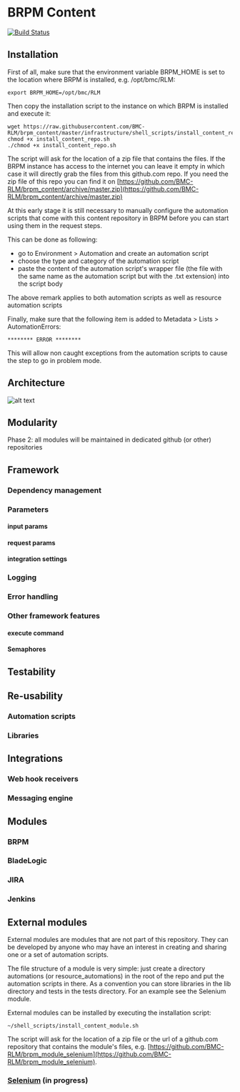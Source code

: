 # BRPM Content

[![Build Status](https://travis-ci.org/BMC-RLM/brpm_content.svg?branch=master)](https://travis-ci.org/BMC-RLM/brpm_content)

## Installation

First of all, make sure that the environment variable BRPM_HOME is set to the location where BRPM is installed, e.g. /opt/bmc/RLM:
```shell
export BRPM_HOME=/opt/bmc/RLM
```

Then copy the installation script to the instance on which BRPM is installed and execute it:
```shell
wget https://raw.githubusercontent.com/BMC-RLM/brpm_content/master/infrastructure/shell_scripts/install_content_repo.sh
chmod +x install_content_repo.sh
./chmod +x install_content_repo.sh
```

The script will ask for the location of a zip file that contains the files. If the BRPM instance has access to the internet you can leave it empty in which case it will directly grab the files from this github.com repo.
If you need the zip file of this repo you can find it on [https://github.com/BMC-RLM/brpm_content/archive/master.zip](https://github.com/BMC-RLM/brpm_content/archive/master.zip)

At this early stage it is still necessary to manually configure the automation scripts that come with this content repository in BRPM before you can start using them in the request steps. 

This can be done as following:
 - go to Environment > Automation and create an automation script
 - choose the type and category of the automation script
 - paste the content of the automation script's wrapper file (the file with the same name as the automation script but with the .txt extension) into the script body
 
The above remark applies to both automation scripts as well as resource automation scripts
 
Finally, make sure that the following item is added to Metadata > Lists > AutomationErrors: 
```
******** ERROR ******** 
```
This will allow non caught exceptions from the automation scripts to cause the step to go in problem mode.

## Architecture
![alt text](https://github.com/BMC-RLM/brpm_content/blob/master/architecture.png "architecture")

## Modularity

Phase 2: all modules will be maintained in dedicated github (or other) repositories

## Framework
### Dependency management
### Parameters
#### input params
#### request params
#### integration settings
### Logging
### Error handling
### Other framework features
#### execute command
#### Semaphores

## Testability

## Re-usability
### Automation scripts
### Libraries

## Integrations
### Web hook receivers
### Messaging engine

## Modules
### BRPM   
### BladeLogic
### JIRA
### Jenkins

## External modules

External modules are modules that are not part of this repository. They can be developed by anyone who may have an interest in creating and sharing one or a set of automation scripts.
 
The file structure of a module is very simple: just create a directory automations (or resource_automations) in the root of the repo and put the automation scripts in there. As a convention you can store libraries in the lib directory and tests in the tests directory. For an example see the Selenium module.

External modules can be installed by executing the installation script: 
```shell
~/shell_scripts/install_content_module.sh
```

The script will ask for the location of a zip file or the url of a github.com repository that contains the module's files, e.g. [https://github.com/BMC-RLM/brpm_module_selenium](https://github.com/BMC-RLM/brpm_module_selenium).

### [Selenium](https://github.com/BMC-RLM/brpm_module_selenium) (in progress)

